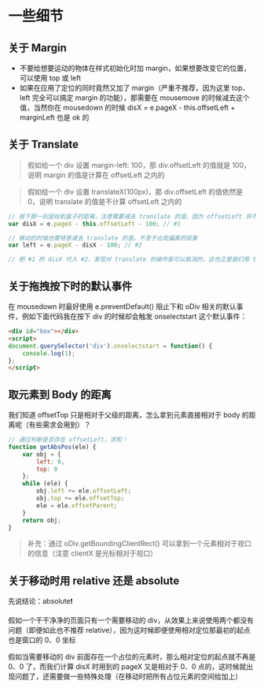 # 一些细节

## 关于 Margin

- 不要给想要运动的物体在样式初始化时加 margin，如果想要改变它的位置，可以使用 top 或 left
- 如果在应用了定位的同时竟然又加了 margin（严重不推荐，因为这里 top、left 完全可以搞定 margin 的功能），那需要在 mousemove 的时候减去这个值，当然你在 mousedown 的时候 disX = e.pageX - this.offsetLeft + marginLeft 也是 ok 的

## 关于 Translate

> 假如给一个 div 设置 margin-left: 100，那 div.offsetLeft 的值就是 100，说明 margin 的值是计算在 offsetLeft 之内的

> 假如给一个 div 设置 translateX(100px)，那 div.offsetLeft 的值依然是 0，说明 translate 的值是不计算 offsetLeft 之内的

```javascript
// 按下那一刻鼠标到盒子的距离，注意需要减去 translate 的值，因为 offsetLeft 并不包含 translate
var disX = e.pageX - this.offsetLeft - 100; // #1

// 移动的时候也要特意减去 translate 的值，不至于出现偏离的现象
var left = e.pageX - disX - 100; // #2

// 把 #1 的 disX 代入 #2，发现对 translate 的操作是可以抵消的，这也正是我们用 translate 进行初始化位置时，不用特意修改代码但效果依然符合预期的原因！
```

## 关于拖拽按下时的默认事件

在 mousedown 时最好使用 e.preventDefault() 阻止下和 oDiv 相关的默认事件，例如下面代码我在按下 div 的时候却会触发 onselectstart 这个默认事件：

```html
<div id="box"></div>
<script>
document.querySelector('div').onselectstart = function() {
    console.log(1);
};
</script>
```

## 取元素到 Body 的距离

我们知道 offsetTop 只是相对于父级的距离，怎么拿到元素直接相对于 body 的距离呢（有些需求会用到）？

```javascript
// 通过判断是否存在 offsetLeft，求和！
function getAbsPos(ele) {
    var obj = {
        left: 0,
        top: 0
    };
    while (ele) {
        obj.left += ele.offsetLeft;
        obj.top += ele.offsetTop;
        ele = ele.offsetParent;
    }
    return obj;
}
```

> 补充：通过 oDiv.getBoundingClientRect() 可以拿到一个元素相对于视口的信息（注意 clientX 是光标相对于视口）

## 关于移动时用 relative 还是 absolute

先说结论：absolute❗

假如一个干干净净的页面只有一个需要移动的 div，从效果上来说使用两个都没有问题（即便如此也不推荐 relative），因为这时候即便使用相对定位那最初的起点也是窗口的 0、0 坐标

假如当需要移动的 div 前面存在一个占位的元素时，那么相对定位的起点就不再是 0、0 了，而我们计算 disX 时用到的 pageX 又是相对于 0、0 点的，这时候就出现问题了，还需要做一些特殊处理（在移动时把所有占位元素的空间给加上）